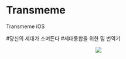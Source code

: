 # Transmeme
Transmeme iOS 
<p>#당신의 세대가 스며든다 #세대통합을 위한 밈 번역기 </p>
<p align="center">
  <img src="https://github.com/KU-YOGIZOGI/Transmeme/assets/68605075/9e787ac4-bf8a-4082-a5b2-536993c07011)https://github.com/KU-YOGIZOGI/Transmeme/assets/68605075/9e787ac4-bf8a-4082-a5b2-536993c07011">
</p>
